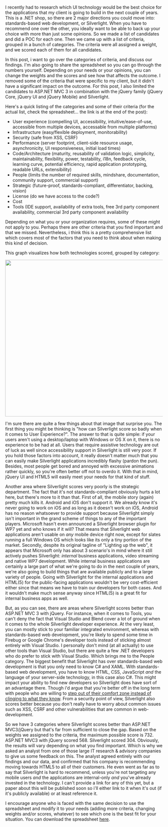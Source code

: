 I recently had to research which UI technology would be the best choice for the applications that my client is going to build in the next couple of years. This is a .NET shop, so there are 2 major directions you could move into: standards-based web development, or Silverlight. When you have to recommend one over the other, you ideally want to be able to back up your choice with more than just some opinions.  So we made a list of candidates and did a POC for each one. Then we came up with a list of criteria, grouped in a bunch of categories. The criteria were all assigned a weight, and we scored each of them for all candidates. 

In this post, i want to go over the categories of criteria, and discuss our findings. I'm also going to share the spreadsheet so you can go through the numbers yourself. Depending on your needs or your opinions, you can change the weights and the scores and see how that affects the outcome. I removed some of the criteria that were specific to my client, but it didn't have a significant impact on the outcome. For this post, I also limited the candidates to ASP.NET MVC 3 in combination with the jQuery family (jQuery Core, jQuery UI and jQuery Mobile) and Silverlight.

Here's a quick listing of the categories and some of their criteria (for the actual list, check the spreadsheet... the link is at the end of the post):

- User experience (compelling UI, accessibility, intuitive/ease-of-use, accessible from multiple devices, accessable from multiple platforms)
- Infrastructure (easy/flexible deployment, monitorability)
- Security (safe from XSS, CSRF)
- Performance (server footprint, client-side resource usage, asynchronicity, UI responsiveness, initial load times)
- Code/Architecture (maturity, reusability of validation logic, simplicity, maintainability, flexibility, power, testability, i18n, feedback cycle, learning curve, potential efficiency, rapid application prototyping, readable URLs, extensibility)
- People (limits the number of required skills, mindshare, documentation, community support, commercial support)
- Strategic (future-proof, standards-compliant, differentiator, backing, vision)
- License (do we have access to the code?)
- Cost
- Tools (IDE support, availability of extra tools, free 3rd party component availability, commercial 3rd party component availability

Depending on what you or your organization requires, some of these might not apply to you. Perhaps there are other criteria that you find important and that we missed. Nevertheless, i think this is a pretty comprehensive list which covers most of the factors that you need to think about when making this kind of decision. 

This graph visualizes how both technologies scored, grouped by category:

<a href="http://davybrion.com/blog/wp-content/uploads/2011/02/webdev_vs_silverlight.png"><img src="http://davybrion.com/blog/wp-content/uploads/2011/02/webdev_vs_silverlight.png" alt="" title="webdev_vs_silverlight" width="756" height="500" class="aligncenter size-full wp-image-3143" /></a>

I'm sure there are quite a few things about that image that surprise you. The first thing you might be thinking is "how can Silverlight score so badly when it comes to User Experience?". The answer to that is quite simple: if your users aren't using a desktop/laptop with Windows or OS X on it, there is no experience to be had at all. Users that require assistive technology are out of luck as well since accessibility support in Silverlight is still very poor. If you hold those factors into account, it really doesn't matter much that you can easily make Silverlight applications incredibly flashy (pardon the pun).  Besides, most people get bored and annoyed with excessive animations rather quickly, so you're often better off not to overdo it. With that in mind, jQuery UI and HTML5 will easily meet your needs for that kind of stuff.

Another area where Silverlight scores very poorly is the strategic department. The fact that it's not standards-compliant obviously hurts a lot here, but there's more to it than that. First of all, the mobile story (again) pretty much kills it. Android and iOS don't support it.  We already know it's never going to work on iOS and as long as it doesn't work on iOS, Android has no reason whatsoever to provide support because Silverlight simply isn't important in the grand scheme of things to any of the important players. Microsoft hasn't even announced a Silverlight browser plugin for WP7 yet and who knows if it will? That means that Silverlight web applications aren't usable on <em>any</em> mobile device right now, except for slates running a full Windows OS which looks like its only a tiny portion of the market.  Secondly, despite its original tagline of "Lighting up the web", it appears that Microsoft only has about 3 scenario's in mind where it still actively pushes Silverlight: <em>internal</em> business applications, video streaming and native WP7 development.  While internal business applications are certainly a large part of what we're going to do in the next couple of years, we're also going to build things that are available publicly and to a large variety of people. Going with Silverlight for the internal applications and HTML(5) for the public-facing applications wouldn't be very cost-efficient either since that means we have to train our developers for both cases. And it wouldn't make much sense anyway since HTML(5) is a great fit for internal business apps as well.

But, as you can see, there are areas where Silverlight scores better than ASP.NET MVC 3 with jQuery. For instance, when it comes to Tools, you can't deny the fact that Visual Studio and Blend cover a lot of ground when it comes to the whole Silverlight developer experience.  At the very least, you can mostly stick to your familiar integrated environment, whereas with standards-based web development, you're likely to spend some time in Firebug or Google Chrome's developer tools instead of sticking almost entirely with Visual Studio.  I personally don't mind (at all actually) to use other tools than Visual Studio, but there are quite a few .NET developers who do prefer to stick with Visual Studio.  Which brings me to the People category.  The biggest benefit that Silverlight has over standards-based web development is that you only need to know C# and XAML.  With standards-based web development, you have to know HTML, CSS, JavaScript <em>and</em> the language of your server-side technology, in this case also C#.  This might impact your ability to find new developers so Silverlight does have sort of an advantage there. Though i'd argue that you're better off in the long term with people who are willing to <a href="http://davybrion.com/blog/2010/09/you-need-to-step-out-of-your-comfort-zone/">step out of their comfort zone instead of clinging to what they know</a>. From a security point of view, Silverlight also scores better because you don't really have to worry about common issues such as XSS, CSRF and other vulnerabilities that are common in web-development. 

So we have 3 categories where Silverlight scores better than ASP.NET MVC3/jQuery but that's far from sufficient to close the gap. Based on the weights we assigned to the criteria, the maximum possible score is 732.  ASP.NET MVC3 with jQuery scored 568.  Silverlight scored 304. Obviously, the results will vary depending on what you find important.  Which is why we asked an analyst from one of those large IT research & advisory companies to give us some feedback on this. The analyst agreed entirely with our findings and our data, and  confirmed that his company is recommending moving towards HTML5 to all of their customers.  He even went as far as to say that Silverlight is hard to recommend, unless you're not targeting any mobile users <em>and</em> the applications are internal-only <em>and</em> you've already invested in the technology.  I can't provide a link for any of this yet, but a paper about this will be published soon so i'll either link to it when it's out (if it's publicly available) or at least reference it. 

I encourage anyone who is faced with the same decision to use the spreadsheet and modify it to your needs (adding more criteria, changing weights and/or scores, whatever) to see which one is the best fit for your situation. You can download the spreadsheet <a href="http://davybrion.com/html_vs_silverlight.xlsx">here</a>.